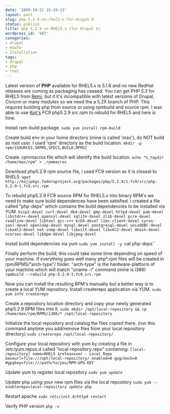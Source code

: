 ```yaml
---
date: '2009-10-21 15:10:13'
layout: post
slug: php-5-2-9-on-rhel5-x-for-drupal-6
status: publish
title: php 5.2.9 on RHEL5.x (for Drupal 6)
wordpress_id: '907'
categories:
- drupal
- HowTo
- Installation
tags:
- drupal
- php
- rhel
---
```


Latest version of **PHP** available for RHEL5.x is 5.1.6 and no new RedHat releases are coming as packaging has ceased. You can get PHP 5.3 for RHEL5 from [Remi](http://blog.famillecollet.com/pages/Config-en), but it it's incompatible with latest versions of Drupal, Civicrm or many modules so we need the a 5.2X branch of PHP. This requires building php from source or using rpmbuild and source rpm. I was able to use [Koji's](http://kojipkgs.fedoraproject.org/packages/php/5.2.9/1.fc9/src/php-5.2.9-1.fc9.src.rpm) FC9 php5.2.9 src.rpm to rebuild for RHEL5 and here is how.


Install rpm-build package.
`sudo yum install rpm-build`

Create build env in your home directory (mine is called 'max'), do NOT build as root user. I used 'rpm' directory as the build location.
`mkdir -p rpm/{SOURCES,SRPMS,SPECS,BUILD,RPMS}`

Create .rpmmacros file which will identify the build location.
`echo "%_topdir /home/max/rpm" > .rpmmacros`

Download php5.2.9 rpm source file, i used FC9 version as it is closest to RHEL5.
`wget http://kojipkgs.fedoraproject.org/packages/php/5.2.9/1.fc9/src/php-5.2.9-1.fc9.src.rpm`

To rebuild php5.2.9 FC9 source RPM for RHEL5.x into binary RPM's we need to make sure build dependences have been satisfied. I created a file called "php-deps" which contains the build dependencies to be installed via YUM.
`
bzip2-devel
curl-devel
db4-devel
gmp-devel
httpd-devel
pam-devel
libstdc++-devel
openssl-devel
sqlite-devel
zlib-devel
pcre-devel
readline-devel
libtool
gcc-c++
krb5-devel
libc-client-devel
cyrus-sasl-devel
openldap-devel
mysql-devel
postgresql-devel
unixODBC-devel
libxml2-devel
net-snmp-devel
libxslt-devel
libxml2-devel
mhash-devel
ncurses-devel
libXpm-devel
libjpeg-devel
`

Install build dependencies via yum
`sudo yum install -y `cat php-deps``

Finally perform the build, this could take some time depending on speed of your machine. If everything goes well many php*.rpm files will  be created in rpm/RPMS/"arch-type"/ folder. "arch-type" is the hardware-platform of your machine which will match "uname -i" command (mine is i386)
`rpmbuild --rebuild php-5.2.9-1.fc9.src.rpm`

Now you can install the resulting RPM's manually but a better way is to create a local YUM repository.
Install createrepo application via YUM.
`sudo yum info createrepo`

Create a repository location directory and copy your newly generated php5.2.9 RPM files into it.
`sudo mkdir /opt/local-repository && cp /home/max/rpm/RPMS/i386/* /opt/local-repository`

Initialize the local repository and catalog the files copied there. (run this command anytime you add/remove files from your local repository directory)
`sudo createrepo /opt/local-repository/`

Configure your local repository with yum by creating a file in /etc/yum.repos.d called "local-repository.repo"
containing:
`[local-repository]
name=RHEL5 $releasever - Local Repo
baseurl=file:///opt/local-repository/
enabled=0
gpgcheck=0
#gpgkey=file:///path/to/you/RPM-GPG-KEY
`

Update yum to register local repository
`sudo yum update`

Update php using your new rpm files via the local repository
`sudo yum --enablerepo=local-repository update php`

Restart apache
`sudo /etc/init.d/httpd restart`

Verify PHP version
`php -v`





